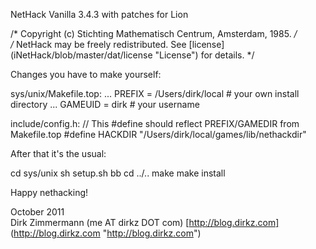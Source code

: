 NetHack Vanilla 3.4.3 with patches for Lion

/* Copyright (c) Stichting Mathematisch Centrum, Amsterdam, 1985. */  
/* NetHack may be freely redistributed.  See [license] (iNetHack/blob/master/dat/license "License") for details. */  

Changes you have to make yourself:

sys/unix/Makefile.top:
    ...
    PREFIX	 = /Users/dirk/local # your own install directory
    ...
    GAMEUID  = dirk # your username

include/config.h:
    // This #define should reflect PREFIX/GAMEDIR from Makefile.top
    #define HACKDIR "/Users/dirk/local/games/lib/nethackdir"

After that it's the usual:

cd sys/unix
sh setup.sh bb
cd ../..
make
make install

Happy nethacking!

October 2011  
Dirk Zimmermann (me AT dirkz DOT com) [http://blog.dirkz.com] (http://blog.dirkz.com "http://blog.dirkz.com")
